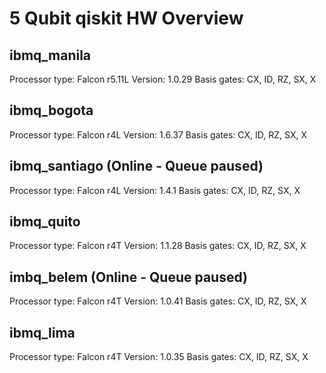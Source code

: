 # 5 Qubit qiskit HW Overview

## ibmq_manila
Processor type: Falcon r5.11L
Version: 1.0.29
Basis gates: CX, ID, RZ, SX, X

## ibmq_bogota
Processor type: Falcon r4L
Version: 1.6.37
Basis gates: CX, ID, RZ, SX, X

## ibmq_santiago (Online - Queue paused)
Processor type: Falcon r4L
Version: 1.4.1
Basis gates: CX, ID, RZ, SX, X

## ibmq_quito
Processor type: Falcon r4T
Version: 1.1.28
Basis gates: CX, ID, RZ, SX, X

## imbq_belem (Online - Queue paused)
Processor type: Falcon r4T
Version: 1.0.41
Basis gates: CX, ID, RZ, SX, X

## ibmq_lima
Processor type: Falcon r4T
Version: 1.0.35
Basis gates: CX, ID, RZ, SX, X
